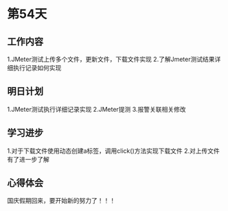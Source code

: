 # 第54天

## 工作内容

1.JMeter测试上传多个文件，更新文件，下载文件实现
2.了解Jmeter测试结果详细执行记录如何实现

## 明日计划

1.JMeter测试执行详细记录实现
2.JMeter提测
3.报警关联相关修改

## 学习进步

1.对于下载文件使用动态创建a标签，调用click()方法实现下载文件
2.对上传文件有了进一步了解

## 心得体会

国庆假期回来，要开始新的努力了！！！
